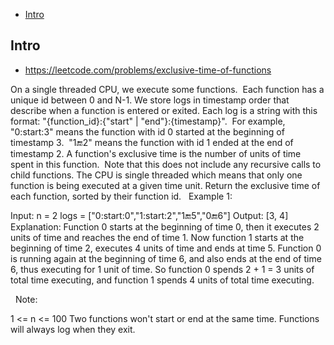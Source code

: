 - [Intro](#intro)

## Intro

- https://leetcode.com/problems/exclusive-time-of-functions

On a single threaded CPU, we execute some functions.  Each function has a unique id between 0 and N-1.
We store logs in timestamp order that describe when a function is entered or exited.
Each log is a string with this format: "{function_id}:{"start" | "end"}:{timestamp}".  For example, "0:start:3" means the function with id 0 started at the beginning of timestamp 3.  "1:end:2" means the function with id 1 ended at the end of timestamp 2.
A function's exclusive time is the number of units of time spent in this function.  Note that this does not include any recursive calls to child functions.
The CPU is single threaded which means that only one function is being executed at a given time unit.
Return the exclusive time of each function, sorted by their function id.
 
Example 1:


Input:
n = 2
logs = ["0:start:0","1:start:2","1:end:5","0:end:6"]
Output: [3, 4]
Explanation:
Function 0 starts at the beginning of time 0, then it executes 2 units of time and reaches the end of time 1.
Now function 1 starts at the beginning of time 2, executes 4 units of time and ends at time 5.
Function 0 is running again at the beginning of time 6, and also ends at the end of time 6, thus executing for 1 unit of time. 
So function 0 spends 2 + 1 = 3 units of total time executing, and function 1 spends 4 units of total time executing.

 
Note:

1 <= n <= 100
Two functions won't start or end at the same time.
Functions will always log when they exit.

 
